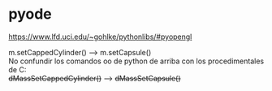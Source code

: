 # pyode
https://www.lfd.uci.edu/~gohlke/pythonlibs/#pyopengl

m.setCappedCylinder() --> m.setCapsule()<br>
No confundir los comandos oo de python de arriba con los procedimentales de C:<br>
<del>dMassSetCappedCylinder()</del> --> <del>dMassSetCapsule()</del>
